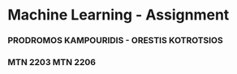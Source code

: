 # Machine Learning - Assignment
### PRODROMOS KAMPOURIDIS - ORESTIS KOTROTSIOS
###     MTN 2203                MTN 2206
